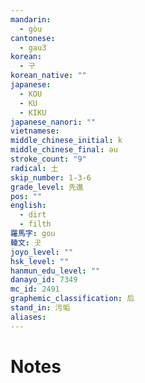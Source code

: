 ```yaml
---
mandarin:
  - gòu
cantonese:
  - gau3
korean:
  - 구
korean_native: ""
japanese:
  - KOU
  - KU
  - KIKU
japanese_nanori: ""
vietnamese:
middle_chinese_initial: k
middle_chinese_final: əu
stroke_count: "9"
radical: 土
skip_number: 1-3-6
grade_level: 先進
pos: ""
english:
  - dirt
  - filth
羅馬字: gou
韓文: 곳
joyo_level: ""
hsk_level: ""
hanmun_edu_level: ""
danayo_id: 7349
mc_id: 2491
graphemic_classification: 后
stand_in: 污垢
aliases:
---
```


# Notes
